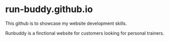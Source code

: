 # run-buddy.github.io

This github is to showcase my website development skills.

Runbuddy is a finctional website for customers looking for personal trainers. 

